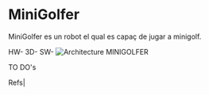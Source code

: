 # MiniGolfer
MiniGolfer es un robot el qual es capaç de jugar a minigolf.





HW-
3D-
SW-
![Architecture MINIGOLFER](https://github.com/ArnauAlti/ProjecteRobtica/assets/123361685/37d9040e-9104-4252-9a33-a133efc04ff0)


TO DO's

Refs|

